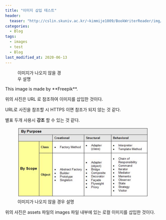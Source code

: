 ```yaml
---
title: "이미지 삽입 테스트"
header:
  teaser: "http://cslin.skuniv.ac.kr/~kimmije1009/BookWriterReader/img/img.jpg"
categories:
  - Blog
tags: 
  - images
  - test
  - Blog
last_modified_at: 2020-06-13
---
```

<figure style="width: 150px" class="align-left">
  <a href="http://cslin.skuniv.ac.kr/~kimmije1009/BookWriterReader/img/img.jpg"></a>
  <figcaption>이미지가 나오지 않을 경우 설명</figcaption>
</figure>
This image is made by **Freepik**.

위의 사진은 URL 로 참조하여 이미지를 삽입한 것이다.

URL로 사진을 참조할 시 HTTPS 이면 참조가 되지 않는 것 같다.

별표 두개 사용시 **강조** 할 수 있는 것 같다.

<figure class="align-center">
  <img src="/assets/images/gof-types.png">
  <figcaption>이미지가 나오지 않을 경우 설명</figcaption>
</figure>

위의 사진은 assets 파일의 images 파일 내부에 있는 로컬 이미지를 삽입한 것이다. 
